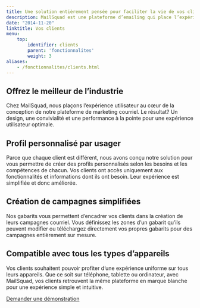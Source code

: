 ```yaml
---
title: Une solution entièrement pensée pour faciliter la vie de vos clients.
description: MailSquad est une plateforme d’emailing qui place l’expérience utilisateur au cœur de sa conception. Une solution entièrement pensée pour faciliter la vie de vos clients.
date: "2014-11-20"
linktitle: Vos clients
menu:
    top:
        identifier: clients
        parent: 'fonctionnalites'
        weight: 3
aliases: 
    - /fonctionnalites/clients.html
---
```

<section class="content-3 bg-clouds">
    <div>
        <div class="container">
            <div class="row">
                <div class="col-sm-6 aligment">
                    <h1>Offrez le meilleur de l’industrie</h1>
                    <p>Chez MailSquad, nous plaçons l’expérience utilisateur au cœur de la conception de notre plateforme de marketing courriel. Le résultat? Un design, une convivialité et une performance à la pointe pour une expérience utilisateur optimale.</p>
                </div>
                <div class="col-sm-6">
                  <!--   <div class="img">
                        <img src="http://placehold.it/350x150" alt="">
                    </div> -->
                </div>
            </div>
        </div>
</section>
<section class="content-6 v-center">
    <div>
        <div class="container">
            <div class="row features">
                <div class="col-sm-5">
                    <h2>Profil personnalisé par usager</h2>
                    <p>Parce que chaque client est différent, nous avons conçu notre solution pour vous permettre de créer des profils personnalisés selon les besoins et les compétences de chacun. Vos clients ont accès uniquement aux fonctionnalités et informations dont ils ont besoin. Leur expérience est simplifiée et donc améliorée.</p>
                </div>
                <div class="col-sm-5 col-sm-offset-1">
                    <h2>Création de campagnes simplifiées</h2>
                    <p>Nos gabarits vous permettent d’encadrer vos clients dans la création de leurs campagnes courriel. Vous définissez les zones d’un gabarit qu’ils peuvent modifier ou téléchargez directement vos propres gabarits pour des campagnes entièrement sur mesure.</p>
                </div>
            </div>
            <div class="row features">
                <div class="col-sm-5">
                    <h2>Compatible avec tous les types d’appareils</h2>
                    <p>Vos clients souhaitent pouvoir profiter d’une expérience uniforme sur tous leurs appareils. Que ce soit sur téléphone, tablette ou ordinateur, avec MailSquad, vos clients retrouvent la même plateforme en marque blanche pour une expérience simple et intuitive.</p>
                </div>
                <div class="col-sm-5 col-sm-offset-1">
                </div>
            </div>
        </div>
    </div>
</section>
<section class="content-11">
    <div class="container">
        <a class="btn btn-large btn-success" href="https://mailsquad.com/contact">Demander une démonstration</a>
    </div>
</section>